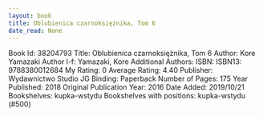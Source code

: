 ```yaml
---
layout: book
title: Oblubienica czarnoksiężnika, Tom 6
date_read: None
---
```


Book Id: 38204793
Title: Oblubienica czarnoksiężnika, Tom 6
Author: Kore Yamazaki
Author l-f: Yamazaki, Kore
Additional Authors: 
ISBN: 
ISBN13: 9788380012684
My Rating: 0
Average Rating: 4.40
Publisher: Wydawnictwo Studio JG
Binding: Paperback
Number of Pages: 175
Year Published: 2018
Original Publication Year: 2016
Date Added: 2019/10/21
Bookshelves: kupka-wstydu
Bookshelves with positions: kupka-wstydu (#500)

